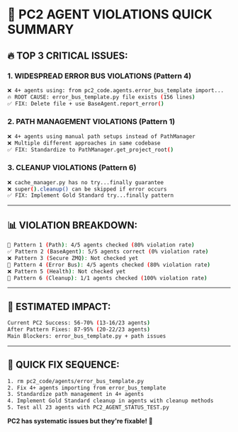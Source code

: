# 🚨 PC2 AGENT VIOLATIONS QUICK SUMMARY

## **🔥 TOP 3 CRITICAL ISSUES:**

### **1. WIDESPREAD ERROR BUS VIOLATIONS (Pattern 4)**
```bash
❌ 4+ agents using: from pc2_code.agents.error_bus_template import...
🔥 ROOT CAUSE: error_bus_template.py file exists (156 lines)
✅ FIX: Delete file + use BaseAgent.report_error()
```

### **2. PATH MANAGEMENT VIOLATIONS (Pattern 1)**
```bash
❌ 4+ agents using manual path setups instead of PathManager
❌ Multiple different approaches in same codebase
✅ FIX: Standardize to PathManager.get_project_root()
```

### **3. CLEANUP VIOLATIONS (Pattern 6)**
```bash
❌ cache_manager.py has no try...finally guarantee
❌ super().cleanup() can be skipped if error occurs
✅ FIX: Implement Gold Standard try...finally pattern
```

---

## **📊 VIOLATION BREAKDOWN:**

```bash
🚨 Pattern 1 (Path): 4/5 agents checked (80% violation rate)
✅ Pattern 2 (BaseAgent): 5/5 agents correct (0% violation rate)
❌ Pattern 3 (Secure ZMQ): Not checked yet
🚨 Pattern 4 (Error Bus): 4/5 agents checked (80% violation rate)
❌ Pattern 5 (Health): Not checked yet
🚨 Pattern 6 (Cleanup): 1/1 agents checked (100% violation rate)
```

---

## **🎯 ESTIMATED IMPACT:**

```bash
Current PC2 Success: 56-70% (13-16/23 agents)
After Pattern Fixes: 87-95% (20-22/23 agents)
Main Blockers: error_bus_template.py + path issues
```

---

## **🔧 QUICK FIX SEQUENCE:**

```bash
1. rm pc2_code/agents/error_bus_template.py
2. Fix 4+ agents importing from error_bus_template
3. Standardize path management in 4+ agents
4. Implement Gold Standard cleanup in agents with cleanup methods
5. Test all 23 agents with PC2_AGENT_STATUS_TEST.py
```

**PC2 has systematic issues but they're fixable! 🎯**
